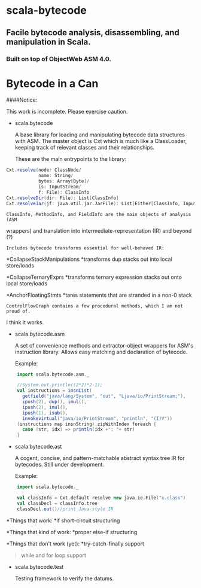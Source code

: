 scala-bytecode
==============

## Facile bytecode analysis, disassembling, and manipulation in Scala.

### Built on top of ObjectWeb ASM 4.0.

# Bytecode in a Can

####Notice:

  This work is incomplete. Please exercise caution.

* scala.bytecode

    A base library for loading and manipulating bytecode data structures with
  ASM. The master object is Cxt which is much like a ClassLoader, keeping track
  of relevant classes and their relationships.

  These are the main entrypoints to the library:
```scala
Cxt.resolve(node: ClassNode/
            name: String/
            bytes: Array[Byte]/
            is: InputStream/
            f: File): ClassInfo
Cxt.resolveDir(dir: File): List[ClassInfo]
Cxt.resolveJar(jf: java.util.jar.JarFile): List[Either[ClassInfo, InputStream]]
```

    ClassInfo, MethodInfo, and FieldInfo are the main objects of analysis (ASM
  wrappers) and translation into intermediate-representation (IR) and beyond (?)

    Includes bytecode transforms essential for well-behaved IR:

 *CollapseStackManipulations
  *transforms dup stacks out into local store/loads

 *CollapseTernaryExprs
  *transforms ternary expression stacks out onto local store/loads

 *AnchorFloatingStmts
  *tares statements that are stranded in a non-0 stack

    ControlFlowGraph contains a few procedural methods, which I am not proud of.
  I think it works.

* scala.bytecode.asm

    A set of convenience methods and extractor-object wrappers for ASM's
  instruction library. Allows easy matching and declaration of bytecode.

  Example:
```scala
    import scala.bytecode.asm._

    //System.out.println((2*2)*2-1);
    val instructions = insnList(
      getfield("java/lang/System", "out", "Ljava/io/PrintStream;"),
      ipush(2), dup(), imul(),
      ipush(2), imul(),
      ipush(1), isub(),
      invokevirtual("java/io/PrintStream", "println", "(I)V"))
    (instructions map insnString).zipWithIndex foreach {
      case (str, idx) => println(idx +": "+ str)
    }
```

* scala.bytecode.ast

    A cogent, concise, and pattern-matchable abstract syntax tree IR for
  bytecodes. Still under development.

  Example:
```scala
    import scala.bytecode._

    val classInfo = Cxt.default resolve new java.io.File("x.class")
    val classDecl = classInfo.tree
    classDecl.out()//print Java-style IR
```

  *Things that work:
    *if short-circuit structuring

  *Things that kind of work:
    *proper else-if structuring

  *Things that don't work (yet):
    *try-catch-finally support

  >while and for loop support

* scala.bytecode.test

    Testing framework to verify the datums.
